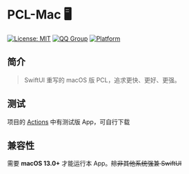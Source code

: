# PCL-Mac 🖥️

[![License: MIT](https://img.shields.io/badge/License-MIT-yellow.svg)](LICENSE)
[![QQ Group](https://img.shields.io/badge/QQ群-1047463389-blue)](https://jq.qq.com/?_wv=1027&k=5X6X9X8X)
[![Platform](https://img.shields.io/badge/macOS-13.0+-blue)](https://developer.apple.com/macos/)
## 简介

> SwiftUI 重写的 macOS 版 PCL，追求更快、更好、更强。

## 测试

项目的 [Actions](https://github.com/PCL-Community/PCL-Mac/actions) 中有测试版 App，可自行下载

## 兼容性

需要 **macOS 13.0+** 才能运行本 App。~~除非其他系统强兼 SwiftUI~~
